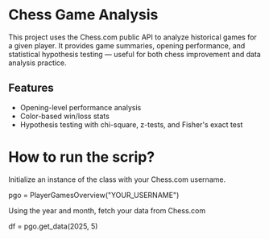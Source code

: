 # Chess Game Analysis

This project uses the Chess.com public API to analyze historical games for a given player. It provides game summaries, opening performance, and statistical hypothesis testing — useful for both chess improvement and data analysis practice.

## Features
- Opening-level performance analysis
- Color-based win/loss stats
- Hypothesis testing with chi-square, z-tests, and Fisher's exact test

# How to run the scrip?
Initialize an instance of the class with your Chess.com username.

pgo = PlayerGamesOverview("YOUR_USERNAME")

Using the year and month, fetch your data from Chess.com

df = pgo.get_data(2025, 5)